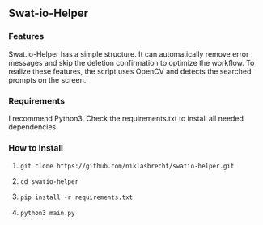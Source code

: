 

## Swat-io-Helper ##



### Features ###
Swat.io-Helper has a simple structure. It can automatically remove error messages and skip the deletion confirmation to optimize the workflow. To realize these features, the script uses OpenCV and detects the searched prompts on the screen.
  
### Requirements ###
I recommend Python3. Check the requirements.txt to install all needed dependencies.

### How to install ###

1. `git clone https://github.com/niklasbrecht/swatio-helper.git`

2. `cd swatio-helper`

3. `pip install -r requirements.txt`

4. `python3 main.py`




